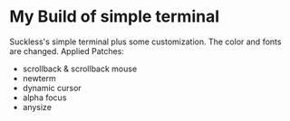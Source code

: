 My Build of simple terminal
====================
Suckless's simple terminal plus some customization.
The color and fonts are changed.
Applied Patches:
- scrollback & scrollback mouse
- newterm
- dynamic cursor
- alpha focus
- anysize
